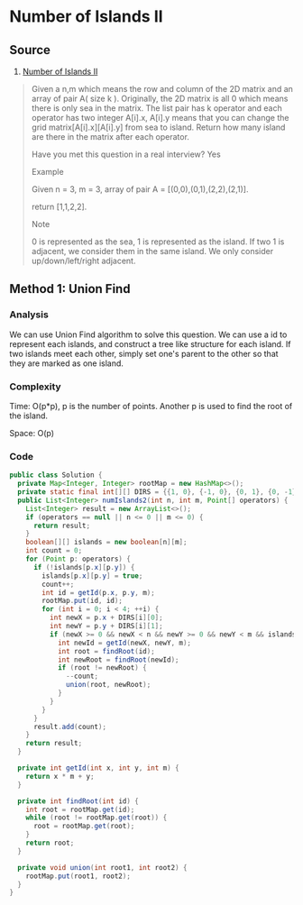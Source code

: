 # Number of Islands II
## Source
1. [Number of Islands II](http://www.lintcode.com/en/problem/number-of-islands-ii/)

> Given a n,m which means the row and column of the 2D matrix and an array of pair A( size k ). Originally, the 2D matrix is all 0 which means there is only sea in the matrix. The list pair has k operator and each operator has two integer A[i].x, A[i].y means that you can change the grid matrix[A[i].x][A[i].y] from sea to island. Return how many island are there in the matrix after each operator.
>
>Have you met this question in a real interview? Yes
>
> Example
>
> Given n = 3, m = 3, array of pair A = [(0,0),(0,1),(2,2),(2,1)].
>
> return [1,1,2,2].
> 
> Note
>
> 0 is represented as the sea, 1 is represented as the island. If two 1 is adjacent, we consider them in the same island. We only consider up/down/left/right adjacent.

## Method 1: Union Find
### Analysis
We can use Union Find algorithm to solve this question. We can use a id to represent each islands, and construct a tree like structure for each island. If two islands meet each other, simply set one's parent to the other so that they are marked as one island. 

### Complexity
Time: O(p*p), p is the number of points. Another p is used to find the root of the island.

Space: O(p)

### Code
```java
public class Solution {
  private Map<Integer, Integer> rootMap = new HashMap<>();
  private static final int[][] DIRS = {{1, 0}, {-1, 0}, {0, 1}, {0, -1}};
  public List<Integer> numIslands2(int n, int m, Point[] operators) {
    List<Integer> result = new ArrayList<>();
    if (operators == null || n <= 0 || m <= 0) {
      return result;
    }
    boolean[][] islands = new boolean[n][m];
    int count = 0;
    for (Point p: operators) {
      if (!islands[p.x][p.y]) {
        islands[p.x][p.y] = true;
        count++;
        int id = getId(p.x, p.y, m);
        rootMap.put(id, id);
        for (int i = 0; i < 4; ++i) {
          int newX = p.x + DIRS[i][0];
          int newY = p.y + DIRS[i][1];
          if (newX >= 0 && newX < n && newY >= 0 && newY < m && islands[newX][newY]) {
            int newId = getId(newX, newY, m);
            int root = findRoot(id);
            int newRoot = findRoot(newId);
            if (root != newRoot) {
              --count;
              union(root, newRoot);
            }
          }
        }
      }
      result.add(count);
    }
    return result;
  }

  private int getId(int x, int y, int m) {
    return x * m + y;
  }

  private int findRoot(int id) {
    int root = rootMap.get(id);
    while (root != rootMap.get(root)) {
      root = rootMap.get(root);
    }
    return root;
  }

  private void union(int root1, int root2) {
    rootMap.put(root1, root2);
  }
}
```

